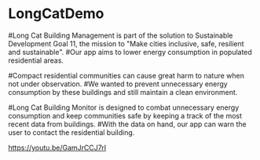 # LongCatDemo

#Long Cat Building Management is part of the solution to Sustainable Development Goal 11, the mission to "Make cities inclusive, safe, resilient and sustainable".
#Our app aims to lower energy consumption in populated residential areas.

#Compact residential communities can cause great harm to nature when not under observation.
#We wanted to prevent unnecessary energy consumption by these buildings and still maintain a clean environment.

#Long Cat Building Monitor is designed to combat unnecessary energy consumption and keep communities safe by keeping a track of the most recent data from buildings.
#With the data on hand, our app can warn the user to contact the residential building.

https://youtu.be/GamJrCCJ7rI

